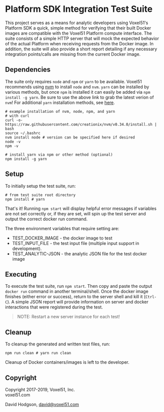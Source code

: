 # Platform SDK Integration Test Suite

This project serves as a means for analytic developers using
Voxel51's Platform SDK a quick, simple method for verifying that
their built Docker images are compatible with the Voxel51 Platform
compute interface. The suite consists of a simple HTTP server that will
mock the expected behavior of the actual Platform when receiving
requests from the Docker image. In addition, the suite will also provide
a short report detailing if any necessary integration points/calls are
missing from the current Docker image.


## Dependencies

The suite only requires `node` and `npm` or `yarn` to be available. Voxel51
recommends using [nvm](https://github.com/creationix/nvm)
to install `node` and `nvm`. `yarn` can be installed by various methods, but
once `npm` is installed it can easily be added via `npm install -g yarn`. Be
sure to use the above link to grab the latest verion of `nvm`! For additional
`yarn` installation methods, see
[here](https://yarnpkg.com/en/docs/install#debian-stable).

```shell
# example installation of nvm, node, npm, and yarn
# with curl
curl -o- https://raw.githubusercontent.com/creationix/nvm/v0.34.0/install.sh | bash
source ~/.bashrc
nvm install node # version can be specified here if desired
node -v
npm -v

# install yarn via npm or other method (optional)
npm install -g yarn
```


## Setup

To initially setup the test suite, run:

```shell
# from test suite root directory
npm install # yarn
```


That's it! Running `npm start` will display helpful error messages
if variables are not set correctly or, if they are set, will
spin up the test server and output the correct docker run command.

The three environment variables that require setting are:

- TEST_DOCKER_IMAGE - the docker image to test
- TEST_INPUT_FILE - the test input file (multiple input support
in development).
- TEST_ANALYTIC-JSON - the analytic JSON file for the test docker image


## Executing

To execute the test suite, run `npm start`. Then copy and paste
the output `docker run` command in another terminal/shell. Once the
docker image finishes (either error or success), return to the
server shell and kill it (`Ctrl-C`). A simple JSON report will
provide information on server and docker interactions that
were registered during the test.

> NOTE: Restart a new server instance for each test!


## Cleanup

To cleanup the generated and written test files, run:


```
npm run clean # yarn run clean
```

Cleanup of Docker containers/images is left to the developer.


## Copyright

Copyright 2017-2019, Voxel51, Inc.<br>
voxel51.com

David Hodgson, david@voxel51.com
